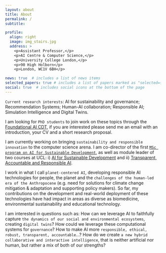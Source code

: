 ```yaml
---
layout: about
title: About
permalink: /
subtitle: 

profile:
  align: right
  image: img_stairs.jpg
  address: >
    <p>Assistant Professor,</p>
    <p>AI Centre & Computer Science,</p>
    <p>University College London,</p>
    <p>90 High Holborn</p>
    <p>London, WC1V 6BH</p>

news: true  # includes a list of news items
selected_papers: true # includes a list of papers marked as "selected={true}"
social: true  # includes social icons at the bottom of the page
---
```




`Current research interests`: AI for sustainability and governance; Recommendation Systems; Human-AI collaboration; Responsible AI; Simulation Intelligence and Digital Twins.

I am looking for `PhD students` to join work on these topics through the [Foundational AI CDT](https://www.ucl.ac.uk/foundational-ai-cdt/foundational-artificial-intelligence-mphilphd), if you are interested please send me an email with an introduction, your CV and a short research proposal.

I am currently working on bringing `sustainability and responsible innovation` to the computer science arena. I am co-director of the first [`MSc program on AI for Sustainable Development`](https://www.ucl.ac.uk/prospective-students/graduate/taught-degrees/artificial-intelligence-sustainable-development-msc), as well as module leader of two courses at UCL: i) [AI for Sustainable Development](https://www.ucl.ac.uk/module-catalogue/modules/ai-for-sustainable-development-COMP0173) and ii) [Transparent, Accountable and Responsible AI](https://www.ucl.ac.uk/module-catalogue/modules/accountable-transparent-and-responsible-artificial-intelligence-COMP0195).

I work in what I call `planet-centered AI`, developing responsible AI technologies for people, the planet and the `challenges of the human-led era of the Anthropocene` (e.g. need for solutions for climate change mitigation & adaptation and supporting policy makers). So far, my contributions on the development and real-world deployment of these technologies have had impact in areas as diverse as biomedicine, environmental sustainability and educational technology.

I am interested in questions such as: How can we leverage AI to faithfully capture `the dynamics of our social and environmental ecosystems`, creating `digital twins`?
How could we leverage these computational systems for `governance`? How to make AI more `responsible, ethical, robust, transparent, accountable`...? How do we create `a new hybrid collaborative and interactive intelligence`, that is neither artificial nor human, but rather a mix of both of our strengths?







